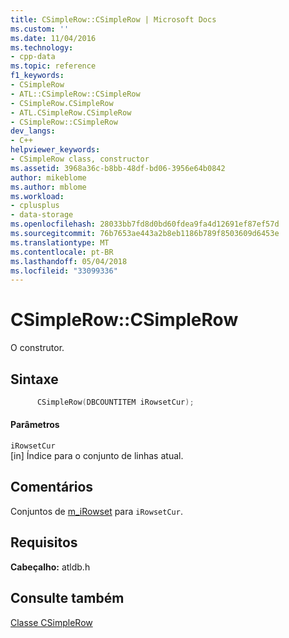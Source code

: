 ```yaml
---
title: CSimpleRow::CSimpleRow | Microsoft Docs
ms.custom: ''
ms.date: 11/04/2016
ms.technology:
- cpp-data
ms.topic: reference
f1_keywords:
- CSimpleRow
- ATL::CSimpleRow::CSimpleRow
- CSimpleRow.CSimpleRow
- ATL.CSimpleRow.CSimpleRow
- CSimpleRow::CSimpleRow
dev_langs:
- C++
helpviewer_keywords:
- CSimpleRow class, constructor
ms.assetid: 3968a36c-b8bb-48df-bd06-3956e64b0842
author: mikeblome
ms.author: mblome
ms.workload:
- cplusplus
- data-storage
ms.openlocfilehash: 28033bb7fd8d0bd60fdea9fa4d12691ef87ef57d
ms.sourcegitcommit: 76b7653ae443a2b8eb1186b789f8503609d6453e
ms.translationtype: MT
ms.contentlocale: pt-BR
ms.lasthandoff: 05/04/2018
ms.locfileid: "33099336"
---
```

# <a name="csimplerowcsimplerow"></a>CSimpleRow::CSimpleRow
O construtor.  
  
## <a name="syntax"></a>Sintaxe  
  
```cpp
      CSimpleRow(DBCOUNTITEM iRowsetCur);  
```  
  
#### <a name="parameters"></a>Parâmetros  
 `iRowsetCur`  
 [in] Índice para o conjunto de linhas atual.  
  
## <a name="remarks"></a>Comentários  
 Conjuntos de [m_iRowset](../../data/oledb/csimplerow-m-irowset.md) para `iRowsetCur`.  
  
## <a name="requirements"></a>Requisitos  
 **Cabeçalho:** atldb.h  
  
## <a name="see-also"></a>Consulte também  
 [Classe CSimpleRow](../../data/oledb/csimplerow-class.md)